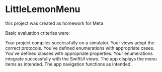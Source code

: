 # LittleLemonMenu

this project was created as homework for Meta 

Basic evaluation criterias were:

Your project compiles successfully on a simulator.
Your views adopt the correct protocols.
You've defined enumerations with appropriate cases.
You've defined classes with appropriate properties.
Your enumerations integrate successfully with the SwiftUI views.
The app displays the menu items as intended.
The app navigation functions as intended.
